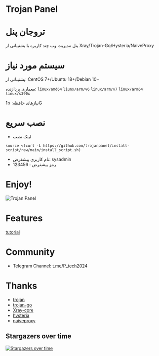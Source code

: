 # Trojan Panel 
# تروجان پنل

پنل مدیریت وب چند کاربره با پشتیبانی از Xray/Trojan-Go/Hysteria/NaiveProxy

# سیستم مورد نیاز

پشتیبانی از: CentOS 7+/Ubuntu 18+/Debian 10+

معماری پردازنده: `linux/amd64` `liunx/arm/v6` `linux/arm/v7` `linux/arm64` `linux/s390x`

نیازهای حافظه: ≥1G

# نصب سریع

- لینک نصب

```
source <(curl -L https://github.com/trojanpanel/install-script/raw/main/install_script.sh)
```
- نام کاربری پیشفرض: sysadmin
- رمز پیشفرض : 123456

# Enjoy!

![Trojan Panel](https://user-images.githubusercontent.com/46235235/173869031-c410e895-4299-46bf-bb7c-0434498fa2e2.png)

# Features

[tutorial](https://trojanpanel.github.io/tutorial/using-tutorials.html)

# Community

- Telegram Channel: [t.me/P_tech2024](https://t.me/P_tech2024)
 
# Thanks

- [trojan](https://github.com/trojan-gfw/trojan)
- [trojan-go](https://github.com/p4gefau1t/trojan-go)
- [Xray-core](https://github.com/XTLS/Xray-core)
- [hysteria](https://github.com/HyNetwork/hysteria)
- [naiveproxy](https://github.com/klzgrad/naiveproxy)

## Stargazers over time

[![Stargazers over time](https://starchart.cc/trojanpanel/install-script.svg)](https://github.com/trojanpanel/install-script)
